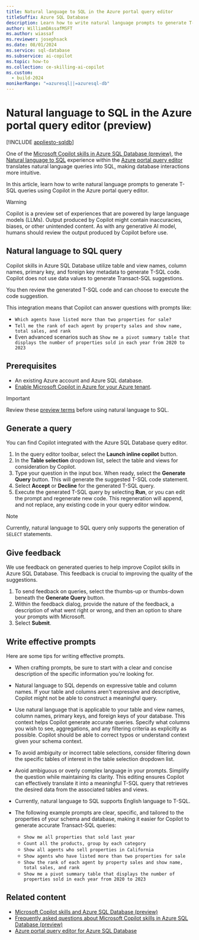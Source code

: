 ```yaml
---
title: Natural language to SQL in the Azure portal query editor
titleSuffix: Azure SQL Database
description: Learn how to write natural language prompts to generate T-SQL queries with Microsoft Copilot in the Azure portal query editor.
author: WilliamDAssafMSFT
ms.author: wiassaf
ms.reviewer: josephsack
ms.date: 08/01/2024
ms.service: sql-database
ms.subservice: ai-copilot
ms.topic: how-to
ms.collection: ce-skilling-ai-copilot
ms.custom:
  - build-2024
monikerRange: "=azuresql||=azuresql-db"
---
```

# Natural language to SQL in the Azure portal query editor (preview)
[!INCLUDE [appliesto-sqldb](../includes/appliesto-sqldb.md)]

One of the [Microsoft Copilot skills in Azure SQL Database (preview)](copilot-azure-sql-overview.md), the [Natural language to SQL](copilot-azure-sql-overview.md?view=azuresql-db&preserve-view=true#natural-language-to-sql-query) experience within the [Azure portal query editor](../database/query-editor.md) translates natural language queries into SQL, making database interactions more intuitive.

In this article, learn how to write natural language prompts to generate T-SQL queries using Copilot in the Azure portal query editor.

> [!WARNING]
> Copilot is a preview set of experiences that are powered by large language models (LLMs). Output produced by Copilot might contain inaccuracies, biases, or other unintended content. As with any generative AI model, humans should review the output produced by Copilot before use.

## Natural language to SQL query

Copilot skills in Azure SQL Database utilize table and view names, column names, primary key, and foreign key metadata to generate T-SQL code. Copilot does not use data values to generate Transact-SQL suggestions.

You then review the generated T-SQL code and can choose to execute the code suggestion.

This integration means that Copilot can answer questions with prompts like:

- `Which agents have listed more than two properties for sale?`
- `Tell me the rank of each agent by property sales and show name, total sales, and rank`
- Even advanced scenarios such as `Show me a pivot summary table that displays the number of properties sold in each year from 2020 to 2023`

## Prerequisites

- An existing Azure account and Azure SQL database.
- [Enable Microsoft Copilot in Azure for your Azure tenant](copilot-azure-sql-overview.md#enable-microsoft-copilot-in-your-azure-tenant).

> [!IMPORTANT]
> Review these [preview terms](https://azure.microsoft.com/support/legal/preview-supplemental-terms/#AzureOpenAI-PoweredPreviews) before using natural language to SQL.

## Generate a query

You can find Copilot integrated with the Azure SQL Database query editor.

1. In the query editor toolbar, select the **Launch inline copilot** button.
1. In the **Table selection** dropdown list, select the table and views for consideration by Copilot.
1. Type your question in the input box. When ready, select the **Generate Query** button. This will generate the suggested T-SQL code statement.
1. Select **Accept** or **Decline** for the generated T-SQL query.
1. Execute the generated T-SQL query by selecting **Run**, or you can edit the prompt and regenerate new code. This regeneration will append, and not replace, any existing code in your query editor window.

> [!NOTE]
> Currently, natural language to SQL query only supports the generation of `SELECT` statements.

## Give feedback

We use feedback on generated queries to help improve Copilot skills in Azure SQL Database. This feedback is crucial to improving the quality of the suggestions.

1. To send feedback on queries, select the thumbs-up or thumbs-down beneath the **Generate Query** button.
1. Within the feedback dialog, provide the nature of the feedback, a description of what went right or wrong, and then an option to share your prompts with Microsoft.
1. Select **Submit**.

## Write effective prompts

Here are some tips for writing effective prompts.

- When crafting prompts, be sure to start with a clear and concise description of the specific information you're looking for.

- Natural language to SQL depends on expressive table and column names.  If your table and columns aren't expressive and descriptive, Copilot might not be able to construct a meaningful query.

- Use natural language that is applicable to your table and view names, column names, primary keys, and foreign keys of your database. This context helps Copilot generate accurate queries. Specify what columns you wish to see, aggregations, and any filtering criteria as explicitly as possible. Copilot should be able to correct typos or understand context given your schema context.

- To avoid ambiguity or incorrect table selections, consider filtering down the specific tables of interest in the table selection dropdown list.

- Avoid ambiguous or overly complex language in your prompts. Simplify the question while maintaining its clarity. This editing ensures Copilot can effectively translate it into a meaningful T-SQL query that retrieves the desired data from the associated tables and views.

- Currently, natural language to SQL supports English language to T-SQL.

- The following example prompts are clear, specific, and tailored to the properties of your schema and database, making it easier for Copilot to generate accurate Transact-SQL queries:
  - `Show me all properties that sold last year`
  - `Count all the products, group by each category`
  - `Show all agents who sell properties in California`
  - `Show agents who have listed more than two properties for sale`
  - `Show the rank of each agent by property sales and show name, total sales, and rank`
  - `Show me a pivot summary table that displays the number of properties sold in each year from 2020 to 2023`

## Related content

- [Microsoft Copilot skills and Azure SQL Database (preview)](copilot-azure-sql-overview.md)
- [Frequently asked questions about Microsoft Copilot skills in Azure SQL Database (preview)](copilot-azure-sql-faq.yml)
- [Azure portal query editor for Azure SQL Database](../database/query-editor.md)
